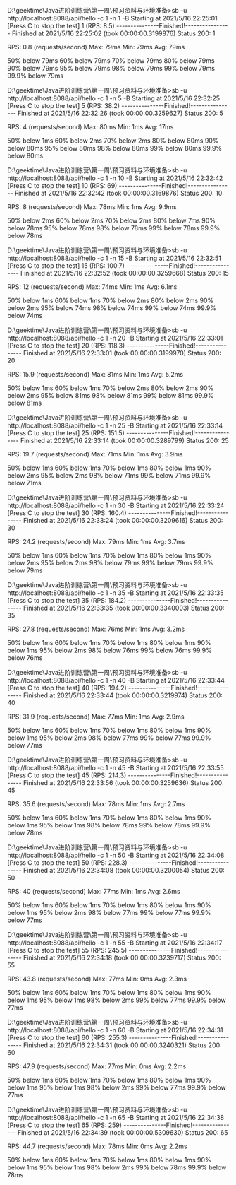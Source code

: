 D:\geektime\Java进阶训练营\第一周\预习资料与环境准备>sb -u http://localhost:8088/api/hello -c 1 -n 1 -B
Starting at 2021/5/16 22:25:01
[Press C to stop the test]
1       (RPS: 8.5)
---------------Finished!----------------
Finished at 2021/5/16 22:25:02 (took 00:00:00.3199876)
Status 200:    1

RPS: 0.8 (requests/second)
Max: 79ms
Min: 79ms
Avg: 79ms

  50%   below 79ms
  60%   below 79ms
  70%   below 79ms
  80%   below 79ms
  90%   below 79ms
  95%   below 79ms
  98%   below 79ms
  99%   below 79ms
99.9%   below 79ms

D:\geektime\Java进阶训练营\第一周\预习资料与环境准备>sb -u http://localhost:8088/api/hello -c 1 -n 5 -B
Starting at 2021/5/16 22:32:25
[Press C to stop the test]
5       (RPS: 38.2)
---------------Finished!----------------
Finished at 2021/5/16 22:32:26 (took 00:00:00.3259627)
Status 200:    5

RPS: 4 (requests/second)
Max: 80ms
Min: 1ms
Avg: 17ms

  50%   below 1ms
  60%   below 2ms
  70%   below 2ms
  80%   below 80ms
  90%   below 80ms
  95%   below 80ms
  98%   below 80ms
  99%   below 80ms
99.9%   below 80ms

D:\geektime\Java进阶训练营\第一周\预习资料与环境准备>sb -u http://localhost:8088/api/hello -c 1 -n 10 -B
Starting at 2021/5/16 22:32:42
[Press C to stop the test]
10      (RPS: 69)
---------------Finished!----------------
Finished at 2021/5/16 22:32:42 (took 00:00:00.3169876)
Status 200:    10

RPS: 8 (requests/second)
Max: 78ms
Min: 1ms
Avg: 9.9ms

  50%   below 2ms
  60%   below 2ms
  70%   below 2ms
  80%   below 7ms
  90%   below 78ms
  95%   below 78ms
  98%   below 78ms
  99%   below 78ms
99.9%   below 78ms

D:\geektime\Java进阶训练营\第一周\预习资料与环境准备>sb -u http://localhost:8088/api/hello -c 1 -n 15 -B
Starting at 2021/5/16 22:32:51
[Press C to stop the test]
15      (RPS: 100.7)
---------------Finished!----------------
Finished at 2021/5/16 22:32:52 (took 00:00:00.3259668)
Status 200:    15

RPS: 12 (requests/second)
Max: 74ms
Min: 1ms
Avg: 6.1ms

  50%   below 1ms
  60%   below 1ms
  70%   below 2ms
  80%   below 2ms
  90%   below 2ms
  95%   below 74ms
  98%   below 74ms
  99%   below 74ms
99.9%   below 74ms

D:\geektime\Java进阶训练营\第一周\预习资料与环境准备>sb -u http://localhost:8088/api/hello -c 1 -n 20 -B
Starting at 2021/5/16 22:33:01
[Press C to stop the test]
20      (RPS: 118.3)
---------------Finished!----------------
Finished at 2021/5/16 22:33:01 (took 00:00:00.3199970)
Status 200:    20

RPS: 15.9 (requests/second)
Max: 81ms
Min: 1ms
Avg: 5.2ms

  50%   below 1ms
  60%   below 1ms
  70%   below 2ms
  80%   below 2ms
  90%   below 2ms
  95%   below 81ms
  98%   below 81ms
  99%   below 81ms
99.9%   below 81ms

D:\geektime\Java进阶训练营\第一周\预习资料与环境准备>sb -u http://localhost:8088/api/hello -c 1 -n 25 -B
Starting at 2021/5/16 22:33:14
[Press C to stop the test]
25      (RPS: 151.5)
---------------Finished!----------------
Finished at 2021/5/16 22:33:14 (took 00:00:00.3289799)
Status 200:    25

RPS: 19.7 (requests/second)
Max: 71ms
Min: 1ms
Avg: 3.9ms

  50%   below 1ms
  60%   below 1ms
  70%   below 1ms
  80%   below 1ms
  90%   below 2ms
  95%   below 2ms
  98%   below 71ms
  99%   below 71ms
99.9%   below 71ms

D:\geektime\Java进阶训练营\第一周\预习资料与环境准备>sb -u http://localhost:8088/api/hello -c 1 -n 30 -B
Starting at 2021/5/16 22:33:24
[Press C to stop the test]
30      (RPS: 160.4)
---------------Finished!----------------
Finished at 2021/5/16 22:33:24 (took 00:00:00.3209616)
Status 200:    30

RPS: 24.2 (requests/second)
Max: 79ms
Min: 1ms
Avg: 3.7ms

  50%   below 1ms
  60%   below 1ms
  70%   below 1ms
  80%   below 1ms
  90%   below 2ms
  95%   below 2ms
  98%   below 79ms
  99%   below 79ms
99.9%   below 79ms

D:\geektime\Java进阶训练营\第一周\预习资料与环境准备>sb -u http://localhost:8088/api/hello -c 1 -n 35 -B
Starting at 2021/5/16 22:33:35
[Press C to stop the test]
35      (RPS: 184.2)
---------------Finished!----------------
Finished at 2021/5/16 22:33:35 (took 00:00:00.3340003)
Status 200:    35

RPS: 27.8 (requests/second)
Max: 76ms
Min: 1ms
Avg: 3.2ms

  50%   below 1ms
  60%   below 1ms
  70%   below 1ms
  80%   below 1ms
  90%   below 1ms
  95%   below 2ms
  98%   below 76ms
  99%   below 76ms
99.9%   below 76ms

D:\geektime\Java进阶训练营\第一周\预习资料与环境准备>sb -u http://localhost:8088/api/hello -c 1 -n 40 -B
Starting at 2021/5/16 22:33:44
[Press C to stop the test]
40      (RPS: 194.2)
---------------Finished!----------------
Finished at 2021/5/16 22:33:44 (took 00:00:00.3219974)
Status 200:    40

RPS: 31.9 (requests/second)
Max: 77ms
Min: 1ms
Avg: 2.9ms

  50%   below 1ms
  60%   below 1ms
  70%   below 1ms
  80%   below 1ms
  90%   below 1ms
  95%   below 2ms
  98%   below 77ms
  99%   below 77ms
99.9%   below 77ms

D:\geektime\Java进阶训练营\第一周\预习资料与环境准备>sb -u http://localhost:8088/api/hello -c 1 -n 45 -B
Starting at 2021/5/16 22:33:55
[Press C to stop the test]
45      (RPS: 214.3)
---------------Finished!----------------
Finished at 2021/5/16 22:33:56 (took 00:00:00.3259636)
Status 200:    45

RPS: 35.6 (requests/second)
Max: 78ms
Min: 1ms
Avg: 2.7ms

  50%   below 1ms
  60%   below 1ms
  70%   below 1ms
  80%   below 1ms
  90%   below 1ms
  95%   below 1ms
  98%   below 78ms
  99%   below 78ms
99.9%   below 78ms

D:\geektime\Java进阶训练营\第一周\预习资料与环境准备>sb -u http://localhost:8088/api/hello -c 1 -n 50 -B
Starting at 2021/5/16 22:34:08
[Press C to stop the test]
50      (RPS: 228.3)
---------------Finished!----------------
Finished at 2021/5/16 22:34:08 (took 00:00:00.3200054)
Status 200:    50

RPS: 40 (requests/second)
Max: 77ms
Min: 1ms
Avg: 2.6ms

  50%   below 1ms
  60%   below 1ms
  70%   below 1ms
  80%   below 1ms
  90%   below 1ms
  95%   below 2ms
  98%   below 77ms
  99%   below 77ms
99.9%   below 77ms

D:\geektime\Java进阶训练营\第一周\预习资料与环境准备>sb -u http://localhost:8088/api/hello -c 1 -n 55 -B
Starting at 2021/5/16 22:34:17
[Press C to stop the test]
55      (RPS: 245.5)
---------------Finished!----------------
Finished at 2021/5/16 22:34:18 (took 00:00:00.3239717)
Status 200:    55

RPS: 43.8 (requests/second)
Max: 77ms
Min: 0ms
Avg: 2.3ms

  50%   below 1ms
  60%   below 1ms
  70%   below 1ms
  80%   below 1ms
  90%   below 1ms
  95%   below 1ms
  98%   below 2ms
  99%   below 77ms
99.9%   below 77ms

D:\geektime\Java进阶训练营\第一周\预习资料与环境准备>sb -u http://localhost:8088/api/hello -c 1 -n 60 -B
Starting at 2021/5/16 22:34:31
[Press C to stop the test]
60      (RPS: 255.3)
---------------Finished!----------------
Finished at 2021/5/16 22:34:31 (took 00:00:00.3240321)
Status 200:    60

RPS: 47.9 (requests/second)
Max: 77ms
Min: 0ms
Avg: 2.2ms

  50%   below 1ms
  60%   below 1ms
  70%   below 1ms
  80%   below 1ms
  90%   below 1ms
  95%   below 1ms
  98%   below 2ms
  99%   below 77ms
99.9%   below 77ms

D:\geektime\Java进阶训练营\第一周\预习资料与环境准备>sb -u http://localhost:8088/api/hello -c 1 -n 65 -B
Starting at 2021/5/16 22:34:38
[Press C to stop the test]
65      (RPS: 259)
---------------Finished!----------------
Finished at 2021/5/16 22:34:39 (took 00:00:00.5309630)
Status 200:    65

RPS: 44.7 (requests/second)
Max: 78ms
Min: 0ms
Avg: 2.2ms

  50%   below 1ms
  60%   below 1ms
  70%   below 1ms
  80%   below 1ms
  90%   below 1ms
  95%   below 1ms
  98%   below 2ms
  99%   below 78ms
99.9%   below 78ms

